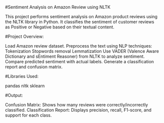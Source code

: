 #Sentiment Analysis on Amazon Review using NLTK 

This project performs sentiment analysis on Amazon product reviews using the NLTK library in Python. It classifies the sentiment of customer reviews as Positive or Negative based on their textual content.

#Project Overview:

Load Amazon review dataset.
Preprocess the text using NLP techniques:
Tokenization
Stopwords removal
Lemmatization
Use VADER (Valence Aware Dictionary and sEntiment Reasoner) from NLTK to analyze sentiment.
Compare predicted sentiment with actual labels.
Generate a classification report and confusion matrix.

#Libraries Used:

pandas
nltk
sklearn

#Output:

Confusion Matrix: Shows how many reviews were correctly/incorrectly classified.
Classification Report: Displays precision, recall, F1-score, and support for each class.
